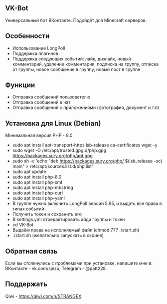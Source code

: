 ## VK-Bot
Универсальный бот ВКонтакте. Подойдёт для Minecraft серверов.

## Особенности
- Использование LongPoll
- Поддержка плагинов
- Поддержка следующих событий: лайк, дизлайк, новый комментарий, удаление комментария, подписка на группу, отписка от группы, новое сообщение в группу, новый пост в группе

## Функции
- Отправка сообщений пользователю
- Отправка сообщений в чат
- Отправка сообщений с приложениями (фотография, документ и т.п)

## Установка для Linux (Debian)
Минимальная версия PHP - 8.0
- sudo apt install apt-transport-https lsb-release ca-certificates wget -y
- sudo wget -O /etc/apt/trusted.gpg.d/php.gpg https://packages.sury.org/php/apt.gpg 
- sudo sh -c 'echo "deb https://packages.sury.org/php/ $(lsb_release -sc) main" > /etc/apt/sources.list.d/php.list'
- sudo apt update
- sudo apt install php-8.0
- sudo apt install php-xml
- sudo apt install php-mbstring
- sudo apt install php-curl
- sudo apt install php-yaml
- В группе нужно включить LongPoll версии 5.95, и выдать все права в типах событий
- Получить токен и сохранить его
- В settings.yml отредактировать айди группы и токен
- cd VK-Bot
- Выдаём права на исполняемый файл (chmod 777 ./start.sh)
- ./start.sh (желательно запускать в скрине)

## Обратная связь
Если вы столкнулись с проблемами при установке, напишите мне в:
ВКонтакте - vk.com/sjezu, Telegram - @patt228

## Поддержать
Qiwi - https://qiwi.com/n/STRANGEX

